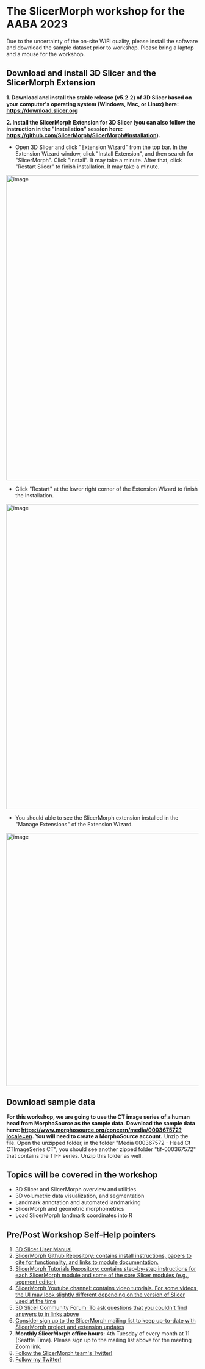 # The SlicerMorph workshop for the AABA 2023

Due to the uncertainty of the on-site WIFI quality, please install the software and download the sample dataset prior to workshop. Please bring a laptop and a mouse for the workshop.

## Download and install 3D Slicer and the SlicerMorph Extension
**1. Download and install the stable release (v5.2.2) of 3D Slicer based on your computer's operating system (Windows, Mac, or Linux) here: https://download.slicer.org**

**2. Install the SlicerMorph Extension for 3D Slicer (you can also follow the instruction in the "Installation" session here: https://github.com/SlicerMorph/SlicerMorph#installation).**
* Open 3D Slicer and click "Extension Wizard" from the top bar. In the Extension Wizard window, click "Install Extension", and then search for "SlicerMorph". Click "Install". It may take a minute. After that, click "Restart Slicer" to finish installation. It may take a minute.
<img width="800" alt="image" src="https://user-images.githubusercontent.com/80793828/229630900-05adf76c-85a4-4980-8a67-93e5d3c4e092.png">

* Click "Restart" at the lower right corner of the Extension Wizard to finish the Installation. 
<img width="800" alt="image" src="https://user-images.githubusercontent.com/80793828/229631458-287443b6-97c6-4fd8-9014-43a00a937b7b.png">

* You should able to see the SlicerMorph extension installed in the "Manage Extensions" of the Extension Wizard.
<img width="664" alt="image" src="https://user-images.githubusercontent.com/80793828/229631818-d198ac99-cba9-44d4-9c6c-6fe17a0f5fa7.png">

## Download sample data
**For this workshop, we are going to use the CT image series of a human head from MorphoSource as the sample data. Download the sample data here: https://www.morphosource.org/concern/media/000367572?locale=en. You will need to create a MorphoSource account.** Unzip the file. Open the unzipped folder, in the folder "Media 000367572 - Head Ct CTImageSeries CT", you should see another zipped folder "tif-000367572" that contains the TIFF series. Unzip this folder as well.

## Topics will be covered in the workshop
* 3D Slicer and SlicerMorph overview and utilities
* 3D volumetric data visualization, and segmentation
* Landmark annotation and automated landmarking
* SlicerMorph and geometric morphometrics
* Load SlicerMorph landmark coordinates into R


## Pre/Post Workshop Self-Help pointers
1. [3D Slicer User Manual](https://slicer.readthedocs.io)
2. [SlicerMorph Github Repository: contains install instructions, papers to cite for functionality, and links to module documentation.](https://github.com/SlicerMorph/SlicerMorph#readme)
3. [SlicerMorph Tutorials Repository: contains step-by-step instructions for each SlicerMorph module and some of the core Slicer modules (e.g., segment editor)](https://github.com/SlicerMorph/Tutorials#readme) 
4. [SlicerMorph Youtube channel: contains video tutorials. For some videos, the UI may look slightly different depending on the version of Slicer used at the time](https://www.youtube.com/channel/UCy3Uz1ikRH1B7WSMfaldcjQ)
5. [3D Slicer Community Forum: To ask questions that you couldn't find answers to in links above](https://discourse.slicer.org)
6. [Consider sign up to the SlicerMorph mailing list to keep up-to-date with SlicerMorph project and extension updates](http://mailman11.u.washington.edu/mailman/listinfo/slicermorph-announcements)
7. **Monthly SlicerMorph office hours:** 4th Tuesday of every month at 11 (Seattle Time). Please sign up to the mailing list above for the meeting Zoom link. 
8.  [Follow the SlicerMorph team's Twitter!](https://twitter.com/SlicerMorph)
9. [Follow my Twitter!](https://twitter.com/chi_polydata)
